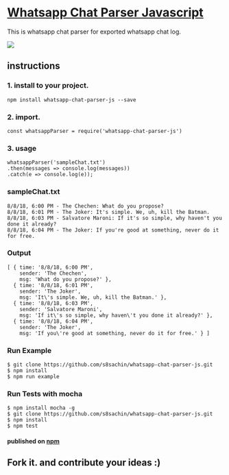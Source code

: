 # [Whatsapp Chat Parser Javascript](https://www.npmjs.com/package/whatsapp-chat-parser-js)

This is whatsapp chat parser for exported whatsapp chat log.

[![](https://data.jsdelivr.com/v1/package/npm/whatsapp-chat-parser-js/badge)](https://www.jsdelivr.com/package/npm/whatsapp-chat-parser-js)


## instructions

### 1. install to your project.
```
npm install whatsapp-chat-parser-js --save
```

### 2. import.
```
const whatsappParser = require('whatsapp-chat-parser-js')
```

### 3. usage
```
whatsappParser('sampleChat.txt')
.then(messages => console.log(messages))
.catch(e => console.log(e));
```
### sampleChat.txt
```
8/8/18, 6:00 PM - The Chechen: What do you propose?
8/8/18, 6:01 PM - The Joker: It's simple. We, uh, kill the Batman.
8/8/18, 6:03 PM - Salvatore Maroni: If it's so simple, why haven't you done it already?
8/8/18, 6:04 PM - The Joker: If you're good at something, never do it for free.
```

### Output
```
[ { time: '8/8/18, 6:00 PM',
    sender: 'The Chechen',
    msg: 'What do you propose?' },
  { time: '8/8/18, 6:01 PM',
    sender: 'The Joker',
    msg: 'It\'s simple. We, uh, kill the Batman.' },
  { time: '8/8/18, 6:03 PM',
    sender: 'Salvatore Maroni',
    msg: 'If it\'s so simple, why haven\'t you done it already?' },
  { time: '8/8/18, 6:04 PM',
    sender: 'The Joker',
    msg: 'If you\'re good at something, never do it for free.' } ]
```

### Run Example

```
$ git clone https://github.com/s8sachin/whatsapp-chat-parser-js.git
$ npm install
$ npm run example
```

### Run Tests with mocha

```
$ npm install mocha -g
$ git clone https://github.com/s8sachin/whatsapp-chat-parser-js.git
$ npm install
$ npm test
```

#### published on [npm](https://www.npmjs.com/package/whatsapp-chat-parser-js)
    
## Fork it. and contribute your ideas :)
